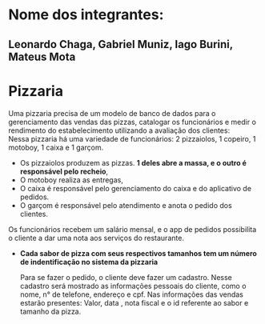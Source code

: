 # Nome dos integrantes:
## Leonardo Chaga, Gabriel Muniz, Iago Burini, Mateus Mota


# Pizzaria
Uma pizzaria precisa de um modelo de banco de dados para o gerenciamento das vendas das pizzas, catalogar os funcionários e medir o rendimento do estabelecimento utilizando a avaliação dos clientes: <br>
Nessa pizzaria há uma variedade de funcionários:
2 pizzaiolos, 1 copeiro, 1 motoboy, 1 caixa e 1 garçom.

- Os pizzaiolos produzem as pizzas. <b>1 deles abre a massa, e o outro é responsável pelo recheio</b>, <br> 
- O motoboy realiza as entregas, <br>
- O caixa é responsável pelo gerenciamento do caixa e do aplicativo de pedidos. <br>
- O garçom é responsável pelo atendimento e anota o pedido dos clientes. <br>
 
Os funcionários recebem um salário mensal, e o app de pedidos possibilita o cliente a dar uma nota aos serviços do restaurante. <br>

  
- <b>Cada sabor de pizza com seus respectivos tamanhos tem um número de indentificação no sistema da pizzaria</b> <br> 
  
  Para se fazer o pedido, o cliente deve fazer um cadastro. Nesse cadastro será mostrado as informações pessoais do cliente, como o nome, n° de telefone, endereço e cpf. Nas informações das vendas estarão presentes: Valor, data , nota fiscal e o id referente ao sabor e tamanho da pizza.

